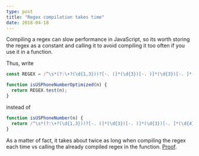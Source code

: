 ```yaml
---
type: post
title: "Regex compilation takes time"
date: 2018-04-18
---
```


Compiling a regex can slow performance in JavaScript, so its worth
storing the regex as a constant and calling it to avoid compiling it too often
if you use it in a function.

Thus, write
```js
const REGEX = /^\s*(?:\+?(\d{1,3}))?[-. (]*(\d{3})[-. )]*(\d{3})[-. ]*(\d{4})(?: *x(\d+))?\s*$/.test(n);

function isUSPhoneNumberOptimized(n) {
  return REGEX.test(n);
}
```

instead of

```js
function isUSPhoneNumber(n) {
  return /^\s*(?:\+?(\d{1,3}))?[-. (]*(\d{3})[-. )]*(\d{3})[-. ]*(\d{4})(?: *x(\d+))?\s*$/.test(n);
}
```

As a matter of fact, it takes about twice as long when compiling the regex
each time vs calling the already compiled regex in the function.
[Proof](https://github.com/lkloh/javascriptPlayground/blob/master/regexPerf.js).

